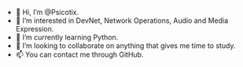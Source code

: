 - 👋 Hi, I’m @Psicotix.
- 👀 I’m interested in DevNet, Network Operations, Audio and Media Expression.
- 🌱 I’m currently learning Python.
- 💞️ I’m looking to collaborate on anything that gives me time to study.
- 📫 You can contact me through GitHub.

<!---
Psicotix/Psicotix is a ✨ special ✨ repository because its `README.md` (this file) appears on your GitHub profile.
You can click the Preview link to take a look at your changes.
--->
